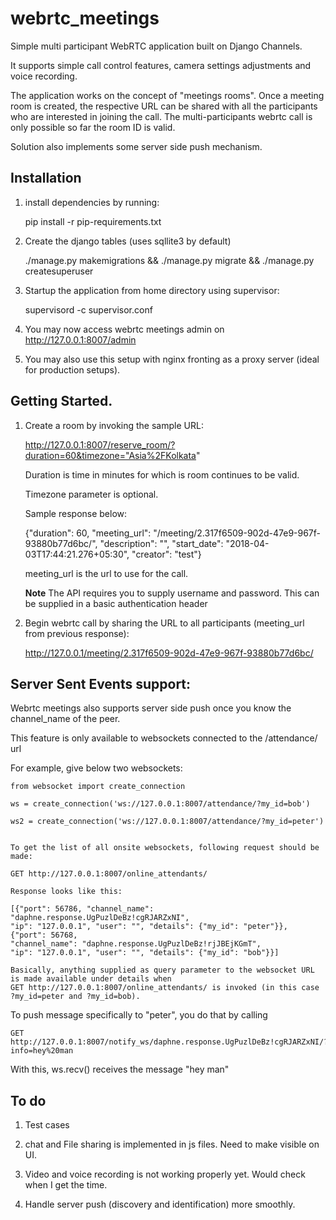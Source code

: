 # webrtc_meetings

Simple multi participant WebRTC application built on Django Channels.

It supports simple call control features, camera settings adjustments and voice recording.

The application works on the concept of "meetings rooms". Once a meeting room is created,
the respective URL can be shared with all the participants who are interested in joining the call.
The multi-participants webrtc call is only possible so far the room ID is valid.

Solution also implements some server side push mechanism.


## Installation


1. install dependencies by running:

    pip install -r pip-requirements.txt

2. Create the django tables (uses sqllite3 by default)

    ./manage.py makemigrations && ./manage.py migrate && ./manage.py createsuperuser

3. Startup the application from home directory using supervisor:

    supervisord -c supervisor.conf

4. You may now access webrtc meetings admin on http://127.0.0.1:8007/admin

5. You may also use this setup with nginx fronting as a proxy server (ideal for production setups).



## Getting Started.

1. Create a room by invoking the sample URL:

    http://127.0.0.1:8007/reserve_room/?duration=60&timezone="Asia%2FKolkata"

    Duration is time in minutes for which is room continues to be valid.

    Timezone parameter is optional.

    Sample response below:

    {"duration": 60, "meeting_url": "/meeting/2.317f6509-902d-47e9-967f-93880b77d6bc/",
    "description": "", "start_date": "2018-04-03T17:44:21.276+05:30", "creator": "test"}

    meeting_url is the url to use for the call.

    **Note** The API requires you to supply username and password.
    This can be supplied in a basic authentication header

2. Begin webrtc call by sharing the URL to all participants (meeting_url from previous response):

    http://127.0.0.1/meeting/2.317f6509-902d-47e9-967f-93880b77d6bc/


## Server Sent Events support:

Webrtc meetings also supports server side push once you know the channel_name of the peer.

This feature is only available to websockets connected to the /attendance/ url

For example, give below two websockets:

    from websocket import create_connection

    ws = create_connection('ws://127.0.0.1:8007/attendance/?my_id=bob')

    ws2 = create_connection('ws://127.0.0.1:8007/attendance/?my_id=peter')


    To get the list of all onsite websockets, following request should be made:

    GET http://127.0.0.1:8007/online_attendants/

    Response looks like this:

    [{"port": 56786, "channel_name": "daphne.response.UgPuzlDeBz!cgRJARZxNI",
    "ip": "127.0.0.1", "user": "", "details": {"my_id": "peter"}}, {"port": 56768,
    "channel_name": "daphne.response.UgPuzlDeBz!rjJBEjKGmT",
    "ip": "127.0.0.1", "user": "", "details": {"my_id": "bob"}}]

    Basically, anything supplied as query parameter to the websocket URL is made available under details when
    GET http://127.0.0.1:8007/online_attendants/ is invoked (in this case ?my_id=peter and ?my_id=bob).


To push message specifically to "peter", you do that by calling


    GET http://127.0.0.1:8007/notify_ws/daphne.response.UgPuzlDeBz!cgRJARZxNI/?info=hey%20man

With this, ws.recv() receives the message "hey man"





## To do

1. Test cases

2. chat and File sharing is implemented in js files. Need to make visible on UI.

3. Video and voice recording is not working properly yet. Would check when I get the time.

4. Handle server push (discovery and identification) more smoothly.